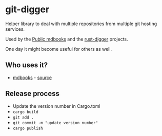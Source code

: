 # git-digger

Helper library to deal with multiple repositories from multiple git hosting services.

Used by the [Public mdbooks](https://mdbooks.code-maven.com/) and the [rust-digger](https://rust-digger.code-maven.com/) projects.

One day it might become useful for others as well.

## Who uses it?

* [mdbooks](https://mdbooks.code-maven.com/) - [source](https://github.com/szabgab/mdbooks.code-maven.com)


## Release process

* Update the version number in Cargo.toml
* `cargo build`
* `git add .`
* `git commit -m "update version number"`
* `cargo publish`
